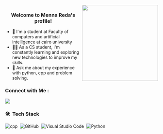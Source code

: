 
<img width="250" align="right" src="https://c.tenor.com/_DOBjnGspYAAAAAM/code-coding.gif">

<h3 align="center">
  Welcome to Menna Reda's profile!
</h3>

- 🏢 I'm a  student at Faculty of computers and artificial intelligence at cairo university
- 👨‍💻 As a CS student, I'm constantly learning and exploring new technologies to improve my skills.
- 💬 Ask me about my experience with python, cpp and problem solving.


### Connect with Me :

<a href="https://www.linkedin.com/in/menna-reda-80066025a" target="_blank"><img src="https://img.shields.io/badge/-Menna%20Reda-0077B5?style=for-the-badge&logo=Linkedin&logoColor=white"/></a>
### 🛠 &nbsp;Tech Stack
![cpp](https://img.shields.io/badge/-cpp-05122A?style=flat&logo=cpp&logoColor=563D7C)&nbsp;
![GitHub](https://img.shields.io/badge/-GitHub-05122A?style=flat&logo=github)&nbsp;
![Visual Studio Code](https://img.shields.io/badge/-Visual%20Studio%20Code-05122A?style=flat&logo=visual-studio-code&logoColor=007ACC)&nbsp;
![Python](https://img.shields.io/badge/-Python%20-05122A?style=flat&logo=python)&nbsp;
